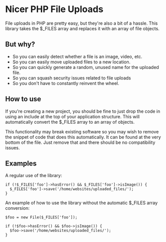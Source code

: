 # Nicer PHP File Uploads

File uploads in PHP are pretty easy, but they're also a bit of a hassle.
This library takes the $_FILES array and replaces it with an array of file
objects.

## But why?
- So you can easily detect whether a file is an image, video, etc.
- So you can easily move uploaded files to a new location.
- So you can quickly generate a random, unused name for the uploaded file.
- So you can squash security issues related to file uploads
- So you don't have to constantly reinvent the wheel.

## How to use
If you're creating a new project, you should be fine to just drop the code in
using an include at the top of your application structure. This will
automatically convert the $_FILES array to an array of objects.

This functionality may break existing software so you may wish to remove the
snippet of code that does this automatically. It can be found at the very bottom
of the file. Just remove that and there should be no compatibility issues.


## Examples
    
A regular use of the library:

    if (!$_FILES['foo']->hasError() && $_FILES['foo']->isImage()) {
      $_FILES['foo']->save('/home/websites/uploaded_files/');
    }

An example of how to use the library without the automatic $_FILES array
conversion:
    
    $foo = new File($_FILES['foo']);
    
    if (!$foo->hasError() && $foo->isImage()) {
      $foo->save('/home/websites/uploaded_files/');
    }
